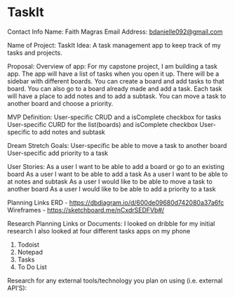 # TaskIt

Contact Info
Name: Faith Magras
Email Address: bdanielle092@gmail.com



Name of Project: TaskIt
Idea: A task management app to keep track of my tasks and projects. 

Proposal:
Overview of app: For my capstone project, I am building a task app.  The app will have a list of tasks when you open it up. There will be a sidebar with different boards. You can create a board and add tasks to that board. You can also go to a board already made and add a task. Each task will have a place to add notes and to add a subtask. You can move a task to another board and choose a priority. 

MVP Definition:
User-specific CRUD and a isComplete checkbox for tasks 
User-specific CURD for the list(boards)  and  isComplete checkbox
User-specific to add notes and subtask 

Dream Stretch Goals:
User-specific be able to move a task to another board 
User-specific add priority to a task 

User Stories:
As a user I want to be able to add a board or go to an existing board 
As a user I want to be able to add a task 
As a user I want to be able to at notes and subtask 
As a user I would like to be able to move a task to another board
As a user I would like to be able to add a priority to a task 

Planning Links
ERD - https://dbdiagram.io/d/600de09680d742080a37a6fc 
Wireframes - https://sketchboard.me/nCxdrSEDFVb#/ 



Research Planning Links or Documents:
I looked on dribble for my initial research
I also looked at four different tasks apps on my phone
1. Todoist
2. Notepad
3. Tasks
4. To Do List 
 
Research for any external tools/technology you plan on using (i.e. external API’S):

